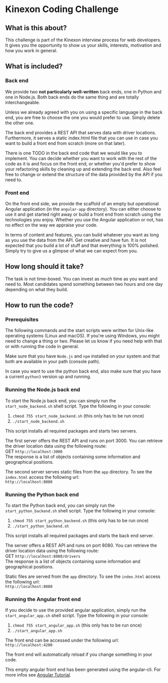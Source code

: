 # Kinexon Coding Challenge

## What is this about?

This challenge is part of the Kinexon interview process for web developers. It gives you the opportunity to show
us your skills, interests, motivation and how you work in general.

## What is included?

### Back end

We provide two **not particularly well-written** back ends, one in Python and one in Node.js. Both back ends do the same 
thing and are totally interchangeable.

Unless we already agreed with you on using a specific language in the back end, you are free to choose the one you would 
prefer to use. Simply delete the other one.

The back end provides a REST API that serves data with driver locations. Furthermore, it serves a static
index.html file that you can use in case you want to build a front end from scratch (more on that later).

There is one TODO in the back end code that we would like you to implement. You can decide whether you want to work with 
the rest of the code as it is and focus on the front end, or whether you'd prefer to show your refactoring skills by 
cleaning up and extending the back end. Also feel free to change or extend the structure of the data provided by the API
if you need to.

### Front end

On the front end side, we provide the scaffold of an empty but operational Angular application (in the `angular-app` 
directory). You can either choose to use it and get started right away or build a front end from scratch using the 
technologies you enjoy. Whether you use the Angular application or not, has no effect on the way 
we appraise your code.

In terms of content and features, you can build whatever you want as long as you use the data from the API. Get creative 
and have fun. It is not expected that you build a lot of stuff and that everything is 100% polished. Simply try to give 
us a glimpse of what we can expect from you.

## How long should it take?
The task is not time-boxed. You can invest as much time as you want and need to. Most candidates spend something between 
two hours and one day depending on what they build.

## How to run the code?

### Prerequisites

The following commands and the start scripts were written for Unix-like operating systems (Linux and macOS). If you're 
using Windows, you might need to change a thing or two. Please let us know if you need help with that or with running 
the code in general. 

Make sure that you have `Node.js` and `npm` installed on your system and that both are available in your path (console
path).

In case you want to use the python back end, also make sure that you have a current `python3` version up and running.

### Running the Node.js back end

To start the Node.js back end, you can simply run the `start_node_backend.sh` shell script. Type the following in your
console:

1. `chmod 755 start_node_backend.sh` (this only has to be run once)
2. `./start_node_backend.sh`

This script installs all required packages and starts two servers.

The first server offers the REST API and runs on port 3000. You can retrieve the driver location data using the
following route:  
GET `http://localhost:3000`  
The response is a list of objects containing some information and geographical positions.

The second server serves static files from the `app` directory. To see the `index.html` access the following url:  
`http://localhost:8080`

### Running the Python back end

To start the Python back end, you can simply run the `start_python_backend.sh` shell script. Type the following in your
console:

1. `chmod 755 start_python_backend.sh` (this only has to be run once)
2. `./start_python_backend.sh`

This script installs all required packages and starts the back end server.

The server offers a REST API and runs on port 8080. You can retrieve the driver location data using the following
route:  
GET `http://localhost:8080/drivers`  
The response is a list of objects containing some information and geographical positions.

Static files are served from the `app` directory. To see the `index.html` access the following url:  
`http://localhost:8080`

### Running the Angular front end

If you decide to use the provided angular application, simply run the `start_angular_app.sh` shell script. Type the 
following in your console:

1. `chmod 755 start_angular_app.sh` (this only has to be run once)
2. `./start_angular_app.sh`

The front end can be accessed under the following url:
`http://localhost:4200`

The front end will automatically reload if you change something in your code.

This empty angular front end has been generated using the angular-cli. For more infos
see [Angular Tutorial](https://angular.io/tutorial/toh-pt0).